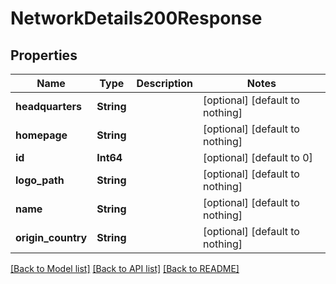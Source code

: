 # NetworkDetails200Response


## Properties
Name | Type | Description | Notes
------------ | ------------- | ------------- | -------------
**headquarters** | **String** |  | [optional] [default to nothing]
**homepage** | **String** |  | [optional] [default to nothing]
**id** | **Int64** |  | [optional] [default to 0]
**logo_path** | **String** |  | [optional] [default to nothing]
**name** | **String** |  | [optional] [default to nothing]
**origin_country** | **String** |  | [optional] [default to nothing]


[[Back to Model list]](../README.md#models) [[Back to API list]](../README.md#api-endpoints) [[Back to README]](../README.md)


